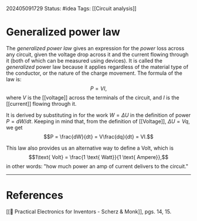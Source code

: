 202405091729
Status: #idea
Tags: [[Circuit analysis]]

# Generalized power law

The *generalized power law* gives an expression for the *power* loss across any circuit, given the voltage drop across it and the current flowing through it (both of which can be measured using devices). It is called the *generalized* power law because it applies regardless of the material type of the conductor, or the nature of the charge movement. The formula of the law is:
$$P = VI,$$
where $V$ is the [[voltage]] across the terminals of the circuit, and $I$ is the [[current]] flowing through it.

It is derived by substituting in for the work $W = \Delta U$ in the definition of power $P = dW/dt$. Keeping in mind that, from the definition of [[Voltage]], $\Delta U = Vq$, we get
$$P = \frac{dW}{dt} = V\frac{dq}{dt} = VI.$$

This law also provides us an alternative way to define a $\text{Volt}$, which is
$$1\text{ Volt} = \frac{1 \text{ Watt}}{1 \text{ Ampere}},$$
in other words: "how much power an amp of current delivers to the circuit."

___
# References
[[📕 Practical Electronics for Inventors - Scherz & Monk]], pgs. 14, 15.